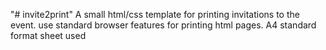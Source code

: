 "# invite2print" 
A small html/css template for printing invitations to the event. use standard browser features for printing html pages. 
A4 standard format sheet used